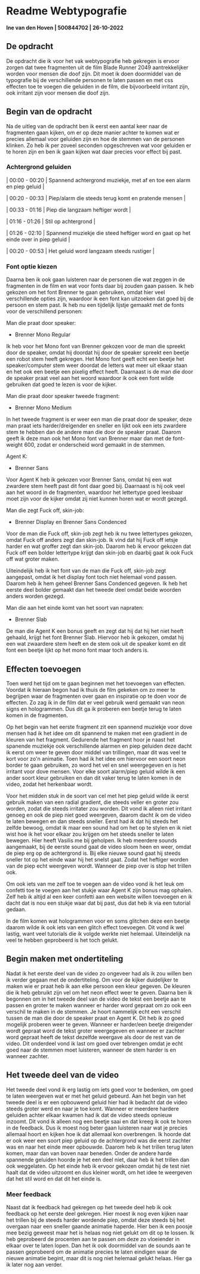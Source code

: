 # Readme Webtypografie

**Ine van den Hoven | 500844702 | 26-10-2022**

## De opdracht

De opdracht die ik voor het vak webtypografie heb gekregen is ervoor zorgen dat twee fragmenten uit de film Blade Runner 2049 aantrekkelijker worden voor mensen die doof zijn. Dit moet ik doen doormiddel van de typografie bij de verschillende personen te laten passen en met css effecten toe te voegen die geluiden in de film, die bijvoorbeeld irritant zijn, ook irritant zijn voor mensen die doof zijn.


## Begin van de opdracht

Na de uitleg van de opdracht ben ik eerst een aantal keer naar de fragmenten gaan kijken, om er op deze manier achter te komen wat er precies allemaal voor geluiden zijn en hoe de stemmen van de personen klinken. Zo heb ik per zoveel seconden opgeschreven wat voor geluiden er te horen zijn en ben ik gaan kijken wat daar precies voor effect bij past.


### Achtergrond geluiden

| 00:00 - 00:20 | Spannend achtergrond muziekje, met af en toe een alarm en piep geluid |

| 00:20 - 00:33 | Piep/alarm die steeds terug komt en pratende mensen |

| 00:33 - 01:16 | Piep die langzaam heftiger wordt |

| 01:16 - 01:26 | Stil op achtergrond |

| 01:26 - 02:10 | Spannend muziekje die steed heftiger word en gaat op het einde over in piep geluid |

| 00:20 - 00:53 | Het geluid word langzaam steeds rustiger |


### Font optie kiezen

Daarna ben ik ook gaan luisteren naar de personen die wat zeggen in de fragmenten in de film en wat voor fonts daar bij zouden gaan passen. Ik heb gekozen om het font Brenner te gaan gebruiken, omdat hier veel verschillende opties zijn, waardoor ik een font kan uitzoeken dat goed bij de persoon en stem past. Ik heb nu een tijdelijk lijstje gemaakt met de fonts voor de verschillend personen:

Man die praat door speaker:

- Brenner Mono Regular

Ik heb voor het Mono font van Brenner gekozen voor de man die spreekt door de speaker, omdat hij doordat hij door de speaker spreekt een beetje een robot stem heeft gekregen. Het Mono font geeft echt een beetje het speaker/computer stem weer doordat de letters wat meer uit elkaar staan en het ook een beetje een pixelig effect heeft. Daarnaast is de man die door de speaker praat veel aan het woord waardoor ik ook een font wilde gebruiken dat goed te lezen is voor de kijker.

Man die praat door speaker tweede fragment:

- Brenner Mono Medium

In het tweede fragment is er weer een man die praat door de speaker, deze man praat iets harder/dreigender en sneller en lijkt ook een iets zwardere stem te hebben dan de andere man die door de speaker praat. Daarom geeft ik deze man ook het Mono font van Brenner maar dan met de font-weight 600, zodat er onderscheid word gemaakt in de stemmen.

Agent K:

- Brenner Sans

Voor Agent K heb ik gekozen voor Brenner Sans, omdat hij een wat zwardere stem heeft past dit font daar goed bij. Daarnaast is hij ook veel aan het woord in de fragmenten, waardoor het lettertype goed leesbaar moet zijn voor de kijker omdat zij niet kunnen horen wat er wordt gezegd.

Man die zegt Fuck off, skin-job:

- Brenner Display en Brenner Sans Condenced

Voor de man die Fuck off, skin-job zegt heb ik nu twee lettertypes gekozen, omdat Fuck off anders zegt dan skin-job. Ik vind dat hij Fuck off ietsje harder en wat groffer zegt dan skin-job. Daarom heb ik ervoor gekozen dat Fuck off een bolder lettertype krijgt dan skin-job en daarbij gaat ik ook Fuck off wat groter maken.

Uiteindelijk heb ik het font van de man die Fuck off, skin-job zegt aangepast, omdat ik het display font toch niet helemaal vond passen. Daarom heb ik hem geheel Brenner Sans Condenced gegeven. Ik heb het eerste deel bolder gemaakt dan het tweede deel omdat beide woorden anders worden gezegd.

Man die aan het einde komt van het soort van napraten:

- Brenner Slab

De man die Agent K een bonus geeft en zegt dat hij dat hij het niet heeft gehaald, krijgt het font Brenner Slab. Hiervoor heb ik gekozen, omdat hij een wat zwaardere stem heeft en de stem ook uit de speaker komt en dit font een beetje lijkt op het mono font maar toch anders is.


## Effecten toevoegen

Toen werd het tijd om te gaan beginnen met het toevoegen van effecten. Voordat ik hieraan begon had ik thuis de film gekeken om zo meer te begrijpen waar de fragmenten over gaan en inspiratie op te doen voor de effecten. Zo zag ik in de film dat er veel gebruik werd gemaakt van neon signs en hologrammen. Dus dit ga ik proberen een beetje terug te laten komen in de fragmenten.

Op het begin van het eerste fragment zit een spannend muziekje voor dove mensen had ik het idee om dit spannend te maken met een gradient in de kleuren van het fragment. Gedurende het fragment hoor je naast het spanende muziekje ook verschillende alarmen en piep geluiden deze dacht ik eerst om weer te geven door middel van trillingen, maar dit was veel te kort voor zo'n animatie. Toen had ik het idee om hiervoor een soort neon border te gaan gebruiken, zo word het vel en snel weergegeven en is het irritant voor dove mensen. Voor elke soort alarm/piep geluid wilde ik een ander soort kleur gebruiken en dan dit vaker terug te laten komen in de video, zodat het herkenbaar wordt.

Voor het midden stuk in de soort van cel met het piep geluid wilde ik eerst gebruik maken van een radial gradient, die steeds veller en groter zou worden, zodat die steeds irritater zou worden. Dit vond ik alleen niet irritant genoeg en ook de piep niet goed weergeven, daarom dacht ik om de video te laten bewegen en dan steeds sneller. Eerst had ik dat hij steeds het zelfde bewoog, omdat ik maar een sound had om het op te stylen en ik niet wist hoe ik het voor elkaar zou krijgen om het steeds sneller te laten bewegen. Hier heeft Vasilis me bij geholpen. Ik heb meerdere sounds aangemaakt, bij de eerste sound gaat de video sloom heen en weer, omdat de piep erg op de achtergrond is. Bij elke nieuwe sound gaat hij steeds sneller tot op het einde waar hij het snelst gaat. Zodat het heftiger worden van de piep echt weergeven wordt. Wanneer de piep over is stop het trillen ook.

Om ook iets van me zelf toe te voegen aan de video vond ik het leuk om confetti toe te voegen aan het stukje waar Agent K zijn bonus mag ophalen. Zelf heb ik altijd al een keer confetti aan een website willen toevoegen en ik dacht dat is nou een stukje waar dat bij past, dus dat heb ik via een tutorial gedaan.

In de film komen wat hologrammen voor en soms glitchen deze een beetje daarom wilde ik ook iets van een glitch effect toevoegen. Dit vond ik wel lastig, want veel tutorials die ik volgde werkte niet helemaal. Uiteindelijk na veel te hebben geprobeerd is het toch gelukt.


## Begin maken met ondertiteling

Nadat ik het eerste deel van de video zo ongeveer had als ik zou willen ben ik verder gegaan met de ondertiteling. Om voor de kijker duidelijker te maken wie er praat heb ik aan elke persoon een kleur gegeven. De kleuren die ik heb gebruikt zijn vel om het neon effect weer te geven. Daarna ben ik begonnen om in het tweede deel van de video de tekst een beetje aan te passen en groter te maken wanneer er harder word gepraat om zo ook een verschil te maken in de stemmen. Je hoort nammelijk echt een verschil tussen de man die door de speaker praat en Agent K. Dit heb ik zo goed mogelijk proberen weer te geven. Wanneer er harder/een beetje dreigender wordt gepraat word de tekst groter weergegeven en wanneer er zachter word gepraat heeft de tekst dezelfde weergave als door de rest van de video. Dit onderdeel vond ik last om goed over tebrengen omdat je echt goed naar de stemmen moet luisteren, wanneer de stem harder is en wanneer zachter.


## Het tweede deel van de video

Het tweede deel vond ik erg lastig om iets goed voor te bedenken, om goed te laten weergeven wat er met het geluid gebeurd. Aan het begin van het tweede deel is er een opbouwend geluid hier had ik bedacht dat de video steeds groter werd en naar je toe komt. Wanneer er meerdere hardere geluiden achter elkaar kwamen had ik dat de video steeds opnieuw inzoomt. Dit vond ik alleen nog een beetje saai en dat kreeg ik ook te horen in de feedback. Dus ik moest nog beter gaan luisteren naar wat je precies allemaal hoort en kijken hoe ik dat allemaal kon overbrengen. Ik hoorde dat er ook weer een soort piep geluid op de achtergrond was die eerst zachter was en naar het einde meer opbouwde. Daarom heb ik het trillen terug laten komen, maar dan van boven naar beneden. Onder de andere harde spannende geluiden hoorde je het een deel niet, daar heb ik het trillen dan ook weggelaten. Op het einde heb ik ervoor gekozen omdat hij de test niet haalt dat de video uitzoomt en dus kleiner wordt, om het idee te weergeven dat het stil word en dat dit het einde is.


### Meer feedback

Naast dat ik feedback had gekregen op het tweede deel heb ik ook feedback op het eerste deel gekregen. Hier moest ik nog even kijken naar het trillen bij de steeds harder wordende piep, omdat deze steeds bij het overgaan naar een sneller gaande animatie haperde. Hier ben ik een poosje mee bezig geweest maar het is helaas nog niet gelukt om dit op te lossen. Ik heb geprobeerd de procenten aan te passen om deze zo vloeiender in elkaar over te laten lopen. Dan het ik ook doormiddel van de sounds aan te passen geprobeerd om de animatie precies te laten eindigen waar de nieuwe animatie begint, maar dit is nog niet helemaal gelukt helaas. Hier ga ik later nog aan verder.
